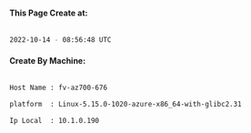 
   
#### This Page Create at:

```bash

2022-10-14 - 08:56:48 UTC

```

#### Create By Machine:

```bash

Host Name : fv-az700-676

platform  : Linux-5.15.0-1020-azure-x86_64-with-glibc2.31

Ip Local  : 10.1.0.190

```

